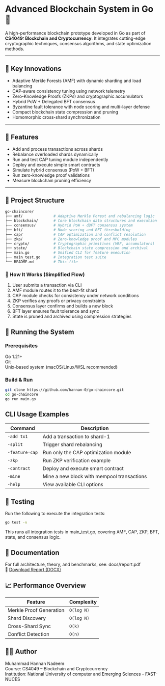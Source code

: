 # Advanced Blockchain System in Go 🚀

A high-performance blockchain prototype developed in Go as part of **CS4049: Blockchain and Cryptocurrency**. It integrates cutting-edge cryptographic techniques, consensus algorithms, and state optimization methods.

---

## 🧠 Key Innovations

- Adaptive Merkle Forests (AMF) with dynamic sharding and load balancing
- CAP-aware consistency tuning using network telemetry
- Zero-Knowledge Proofs (ZKPs) and cryptographic accumulators
- Hybrid PoW + Delegated BFT consensus
- Byzantine fault tolerance with node scoring and multi-layer defense
- Compact blockchain state compression and pruning
- Homomorphic cross-shard synchronization

---

## 🌟 Features

- Add and process transactions across shards
- Rebalance overloaded shards dynamically
- Run and test CAP tuning module independently
- Deploy and execute simple smart contracts
- Simulate hybrid consensus (PoW + BFT)
- Run zero-knowledge proof validations
- Measure blockchain pruning efficiency

---

## 📁 Project Structure

```bash
go-chaincore/
├── amf/              # Adaptive Merkle Forest and rebalancing logic
├── blockchain/       # Core blockchain data structures and execution
├── consensus/        # Hybrid PoW + dBFT consensus system
├── bft/              # Node scoring and BFT thresholding
├── cap/              # CAP optimization and conflict resolution
├── zkp/              # Zero-knowledge proof and MPC modules
├── crypto/           # Cryptographic primitives (VRF, accumulators)
├── state/            # Blockchain state compression and archival
├── main.go           # Unified CLI for feature execution
├── main_test.go      # Integration test suite
└── README.md         # This file
```
### 🔄 How It Works (Simplified Flow)

1. User submits a transaction via CLI
2. AMF module routes it to the best-fit shard
3. CAP module checks for consistency under network conditions
4. ZKP verifies any proofs or privacy constraints
5. Consensus layer confirms and builds a new block
6. BFT layer ensures fault tolerance and sync
7. State is pruned and archived using compression strategies

## 🧪 Running the System

### Prerequisites
Go 1.21+  
Git  
Unix-based system (macOS/Linux/WSL recommended)

### Build & Run

```bash
git clone https://github.com/hannan-0/go-chaincore.git
cd go-chaincore
go run main.go
```

## CLI Usage Examples
| Command        | Description                                |
| -------------- | ------------------------------------------ |
| `-add tx1`     | Add a transaction to shard-1               |
| `-split`       | Trigger shard rebalancing                  |
| `-feature=cap` | Run only the CAP optimization module       |
| `-zkp`         | Run ZKP verification example               |
| `-contract`    | Deploy and execute smart contract          |
| `-mine`        | Mine a new block with mempool transactions |
| `-help`        | View available CLI options                 |

## 🧪 Testing

Run the following to execute the integration tests:
```bash
go test -v
```

This runs all integration tests in main_test.go, covering AMF, CAP, ZKP, BFT, state, and consensus logic.

## 📘 Documentation
For full architecture, theory, and benchmarks, see: docs/report.pdf  
📘 [Download Report (DOCX)](docs/report.docx)


## 📈 Performance Overview
| Feature                 | Complexity |
| ----------------------- | ---------- |
| Merkle Proof Generation | `O(log N)` |
| Shard Discovery         | `O(log N)` |
| Cross-Shard Sync        | `O(k)`     |
| Conflict Detection      | `O(n)`     |

## 👨‍🔬 Author
Muhammad Hannan Nadeem  
Course: CS4049 – Blockchain and Cryptocurrency  
Institution: National University of computer and Emerging Sciences - FAST-NUCES  




